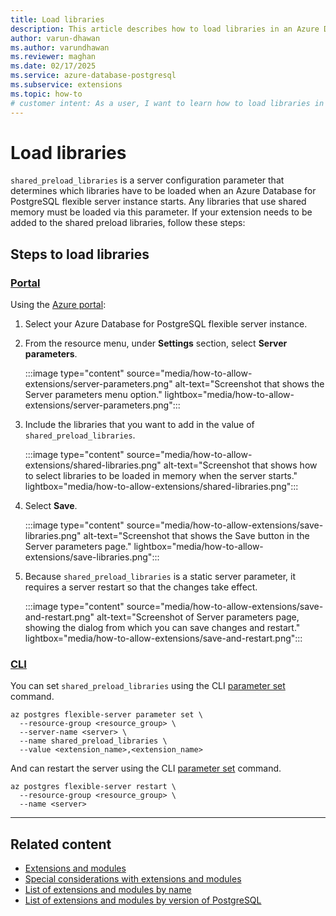 ```yaml
---
title: Load libraries
description: This article describes how to load libraries in an Azure Database for PostgreSQL flexible server instance.
author: varun-dhawan
ms.author: varundhawan
ms.reviewer: maghan
ms.date: 02/17/2025
ms.service: azure-database-postgresql
ms.subservice: extensions
ms.topic: how-to
# customer intent: As a user, I want to learn how to load libraries in an Azure Database for PostgreSQL flexible server instance.
---
```


# Load libraries


`shared_preload_libraries` is a server configuration parameter that determines which libraries have to be loaded when an Azure Database for PostgreSQL flexible server instance starts. Any libraries that use shared memory must be loaded via this parameter. If your extension needs to be added to the shared preload libraries, follow these steps:

## Steps to load libraries

### [Portal](#tab/load-libraries-portal)

Using the [Azure portal](https://portal.azure.com):

1. Select your Azure Database for PostgreSQL flexible server instance.

2. From the resource menu, under **Settings** section, select **Server parameters**.

    :::image type="content" source="media/how-to-allow-extensions/server-parameters.png" alt-text="Screenshot that shows the Server parameters menu option." lightbox="media/how-to-allow-extensions/server-parameters.png":::

3. Include the libraries that you want to add in the value of `shared_preload_libraries`.

    :::image type="content" source="media/how-to-allow-extensions/shared-libraries.png" alt-text="Screenshot that shows how to select libraries to be loaded in memory when the server starts." lightbox="media/how-to-allow-extensions/shared-libraries.png":::

4. Select **Save**.

    :::image type="content" source="media/how-to-allow-extensions/save-libraries.png" alt-text="Screenshot that shows the Save button in the Server parameters page." lightbox="media/how-to-allow-extensions/save-libraries.png":::

5. Because `shared_preload_libraries` is a static server parameter, it requires a server restart so that the changes take effect.

    :::image type="content" source="media/how-to-allow-extensions/save-and-restart.png" alt-text="Screenshot of Server parameters page, showing the dialog from which you can save changes and restart." lightbox="media/how-to-allow-extensions/save-and-restart.png":::

### [CLI](#tab/load-libraries-cli)

You can set `shared_preload_libraries` using the CLI [parameter set](/cli/azure/postgres/flexible-server/parameter#az-postgres-flexible-server-parameter-set) command.

```azurecli-interactive
az postgres flexible-server parameter set \
  --resource-group <resource_group> \
  --server-name <server> \
  --name shared_preload_libraries \
  --value <extension_name>,<extension_name>
```

And can restart the server using the CLI [parameter set](/cli/azure/postgres/flexible-server#az-postgres-flexible-server-restart) command.

```azurecli-interactive
az postgres flexible-server restart \
  --resource-group <resource_group> \
  --name <server>
```

---

## Related content

- [Extensions and modules](concepts-extensions.md)
- [Special considerations with extensions and modules](concepts-extensions-considerations.md)
- [List of extensions and modules by name](concepts-extensions-versions.md)
- [List of extensions and modules by version of PostgreSQL](concepts-extensions-by-engine.md)
